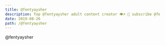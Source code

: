 ```yaml
---
title: @fentyaysher
description: Top @fentyaysher adult content creator 👁♐️ 👑 subscribe @fentyaysher to my porn site below IG @fentyaysher
date: 2019-08-26
path: /@fentyaysher
---
```


@fentyaysher